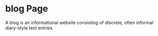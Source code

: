 # blog Page
 A blog is an informational website consisting of discrete, often informal diary-style text entries.
